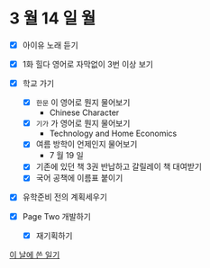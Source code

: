 # 3 월 14 일 월

- [x] 아이유 노래 듣기

- [x] 1화 힐다 영어로 자막없이 3번 이상 보기

- [x] 학교 가기

  - [x] `한문` 이 영어로 뭔지 물어보기
    - Chinese Character
  - [x] `기가` 가 영어로 뭔지 물어보기
    - Technology and Home Economics
  - [x] 여름 방학이 언제인지 물어보기
    - 7 월 19 일
  - [x] 기존에 있던 책 3권 반납하고 갈릴레이 책 대여받기
  - [x] 국어 공책에 이름표 붙이기

- [x] 유학준비 전의 계획세우기

- [x] Page Two 개발하기
  - [x] 재기획하기

[이 날에 쓴 일기](../../../diary/2022/3/14.md)
